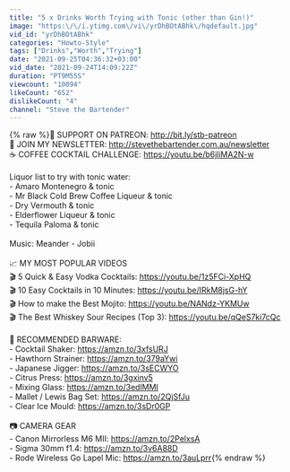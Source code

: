 ```yaml
---
title: "5 x Drinks Worth Trying with Tonic (other than Gin!)"
image: "https:\/\/i.ytimg.com\/vi\/yrDhBOtABhk\/hqdefault.jpg"
vid_id: "yrDhBOtABhk"
categories: "Howto-Style"
tags: ["Drinks","Worth","Trying"]
date: "2021-09-25T04:36:32+03:00"
vid_date: "2021-09-24T14:09:22Z"
duration: "PT9M55S"
viewcount: "10094"
likeCount: "652"
dislikeCount: "4"
channel: "Steve the Bartender"
---
```

{% raw %}🎁 SUPPORT ON PATREON: <a rel="nofollow" target="blank" href="http://bit.ly/stb-patreon">http://bit.ly/stb-patreon</a><br />📧 JOIN MY NEWSLETTER: <a rel="nofollow" target="blank" href="http://stevethebartender.com.au/newsletter">http://stevethebartender.com.au/newsletter</a><br />☕ COFFEE COCKTAIL CHALLENGE: <a rel="nofollow" target="blank" href="https://youtu.be/b6jliMA2N-w">https://youtu.be/b6jliMA2N-w</a><br /><br />Liquor list to try with tonic water:<br />- Amaro Montenegro &amp; tonic<br />- Mr Black Cold Brew Coffee Liqueur &amp; tonic<br />- Dry Vermouth &amp; tonic<br />- Elderflower Liqueur &amp; tonic<br />- Tequila Paloma &amp; tonic<br /><br />Music: Meander - Jobii<br /><br />📈 MY MOST POPULAR VIDEOS<br />🎬 5 Quick &amp; Easy Vodka Cocktails: <a rel="nofollow" target="blank" href="https://youtu.be/1z5FCi-XpHQ">https://youtu.be/1z5FCi-XpHQ</a><br />🎬 10 Easy Cocktails in 10 Minutes: <a rel="nofollow" target="blank" href="https://youtu.be/IRkM8jsG-hY">https://youtu.be/IRkM8jsG-hY</a><br />🎬 How to make the Best Mojito: <a rel="nofollow" target="blank" href="https://youtu.be/NANdz-YKMUw">https://youtu.be/NANdz-YKMUw</a><br />🎬 The Best Whiskey Sour Recipes (Top 3): <a rel="nofollow" target="blank" href="https://youtu.be/qQeS7ki7cQc">https://youtu.be/qQeS7ki7cQc</a><br /><br />🍹 RECOMMENDED BARWARE:<br />- Cocktail Shaker: <a rel="nofollow" target="blank" href="https://amzn.to/3xfsURJ">https://amzn.to/3xfsURJ</a><br />- Hawthorn Strainer: <a rel="nofollow" target="blank" href="https://amzn.to/379aYwi">https://amzn.to/379aYwi</a><br />- Japanese Jigger: <a rel="nofollow" target="blank" href="https://amzn.to/3sECWYO">https://amzn.to/3sECWYO</a><br />- Citrus Press: <a rel="nofollow" target="blank" href="https://amzn.to/3gxinv5">https://amzn.to/3gxinv5</a><br />- Mixing Glass: <a rel="nofollow" target="blank" href="https://amzn.to/3edlMMI">https://amzn.to/3edlMMI</a><br />- Mallet / Lewis Bag Set: <a rel="nofollow" target="blank" href="https://amzn.to/2QjSfJu">https://amzn.to/2QjSfJu</a><br />- Clear Ice Mould: <a rel="nofollow" target="blank" href="https://amzn.to/3sDr0GP">https://amzn.to/3sDr0GP</a><br /><br />📷 CAMERA GEAR<br />- Canon Mirrorless M6 MII: <a rel="nofollow" target="blank" href="https://amzn.to/2PelxsA">https://amzn.to/2PelxsA</a><br />- Sigma 30mm f1.4: <a rel="nofollow" target="blank" href="https://amzn.to/3v6A88D">https://amzn.to/3v6A88D</a><br />- Rode Wireless Go Lapel Mic: <a rel="nofollow" target="blank" href="https://amzn.to/3auLprr">https://amzn.to/3auLprr</a>{% endraw %}
